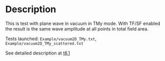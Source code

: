 # Description

This is test with plane wave in vacuum in TMy mode. With TF/SF enabled the result is the same wave amplitude at all points in total field area.

Tests launched: `Example/vacuum2D_TMy.txt`, `Example/vacuum2D_TMy_scattered.txt`

See detailed description at [t6.1](../t6.1/README.md)
